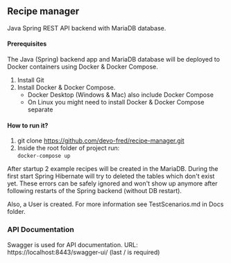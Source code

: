 ## Recipe manager  

Java Spring REST API backend with MariaDB database.  


#### **Prerequisites**  

The Java (Spring) backend app and MariaDB database will be deployed to Docker containers using Docker & Docker Compose.
1. Install Git
2. Install Docker & Docker Compose.  
	- Docker Desktop (Windows & Mac) also include Docker Compose 
	- On Linux you might need to install Docker & Docker Compose separate  
#### **How to run it?**  

1) git clone https://github.com/devo-fred/recipe-manager.git  
2) Inside the root folder of project run:  
`docker-compose up`

After startup 2 example recipes will be created in the MariaDB. During the first start Spring Hibernate will try to deleted the tables which don't exist yet. These errors can be safely ignored and won't show up anymore after following restarts of the Spring backend (without DB restart).

Also, a User is created. For more information see TestScenarios.md in Docs folder.

### API Documentation
Swagger is used for API documentation. URL: https://localhost:8443/swagger-ui/ (last / is required)

